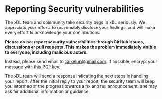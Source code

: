 # Reporting Security vulnerabilities

The xDL team and community take security bugs in xDL seriously. We appreciate your efforts to responsibly disclose your findings, and will make every effort to acknowledge your contributions.

**Please do not report security vulnerabilities through GitHub issues, discussions or pull requests. This makes the problem immediately visible to everyone, including malicious actors.**

Instead, please send email to <caikelun@gmail.com>. If possible, encrypt your message with this [PGP key](https://raw.githubusercontent.com/caikelun/caikelun.github.io/master/site/pgp-public-key.txt).

The xDL team will send a response indicating the next steps in handling your report. After the initial reply to your report, the security team will keep you informed of the progress towards a fix and full announcement, and may ask for additional information or guidance.
